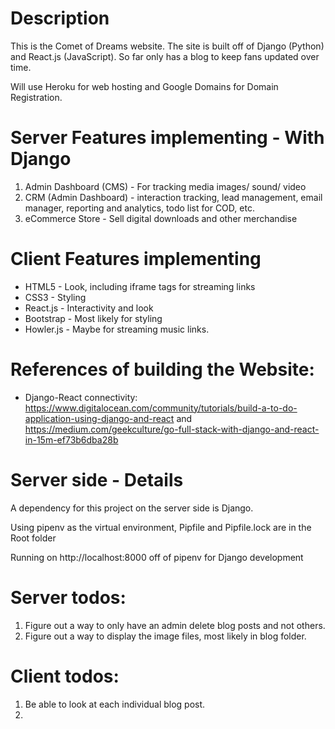 # Description
This is the Comet of Dreams website.  The site is built off of Django (Python) and React.js (JavaScript).  So far only has a blog to keep fans updated over time.

Will use Heroku for web hosting and Google Domains for Domain Registration.

# Server Features implementing - With Django
1. Admin Dashboard (CMS) - For tracking media images/ sound/ video
2. CRM (Admin Dashboard) - interaction tracking, lead management, email manager, reporting and analytics, todo list for COD, etc.
3. eCommerce Store - Sell digital downloads and other merchandise

# Client Features implementing
- HTML5 - Look, including iframe tags for streaming links
- CSS3 - Styling
- React.js - Interactivity and look
- Bootstrap - Most likely for styling
- Howler.js - Maybe for streaming music links.

# References of building the Website:
- Django-React connectivity: https://www.digitalocean.com/community/tutorials/build-a-to-do-application-using-django-and-react and https://medium.com/geekculture/go-full-stack-with-django-and-react-in-15m-ef73b6dba28b

# Server side - Details
A dependency for this project on the server side is Django.

Using pipenv as the virtual environment, Pipfile and Pipfile.lock are in the Root folder

Running on http://localhost:8000 off of pipenv for Django development

# Server todos:
1. Figure out a way to only have an admin delete blog posts and not others.
2. Figure out a way to display the image files, most likely in blog folder.

# Client todos:
1. Be able to look at each individual blog post.
2. 

